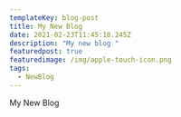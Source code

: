 ```yaml
---
templateKey: blog-post
title: My New Blog
date: 2021-02-23T11:45:18.245Z
description: "My new blog "
featuredpost: true
featuredimage: /img/apple-touch-icon.png
tags:
  - NewBlog
---
```

My New Blog
